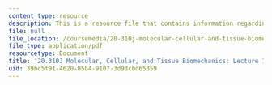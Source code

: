 ```yaml
---
content_type: resource
description: This is a resource file that contains information regarding lecture 13.
file: null
file_location: /coursemedia/20-310j-molecular-cellular-and-tissue-biomechanics-spring-2015/39bc5f91462005b491073d93cbd65359_MIT20_310JS15_Lecture13.pdf
file_type: application/pdf
resourcetype: Document
title: '20.310J Molecular, Cellular, and Tissue Biomechanics: Lecture 13'
uid: 39bc5f91-4620-05b4-9107-3d93cbd65359
---
```

